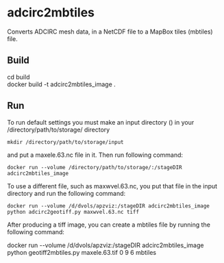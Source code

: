 # adcirc2mbtiles
Converts ADCIRC mesh data, in a NetCDF file to a MapBox tiles (mbtiles) file.

## Build
  cd build  
  docker build -t adcirc2mbtiles_image .

## Run
  To run default settings you must make an input directory () in your /directory/path/to/storage/ directory 

    mkdir /directory/path/to/storage/input 

  and put a maxele.63.nc file in it. Then run following command:

    docker run --volume /directory/path/to/storage/:/stageDIR adcirc2mbtiles_image 

  To use a different file, such as maxwvel.63.nc, you put that file in the input directory and run the following command:

    docker run --volume /d/dvols/apzviz:/stageDIR adcirc2mbtiles_image python adcirc2geotiff.py maxwvel.63.nc tiff

  After producing a tiff image, you can create a mbtiles file by running the following command:

   docker run --volume /d/dvols/apzviz:/stageDIR adcirc2mbtiles_image python geotiff2mbtiles.py maxele.63.tif 0 9 6 mbtiles



